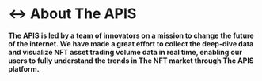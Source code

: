 # ↔ About The APIS

[**The APIS**](http://theapis.io) **is led by a team of innovators on a mission to change the future of the internet. We have made a great effort to collect the deep-dive data and visualize NFT asset trading volume data in real time, enabling our users to fully understand the trends in The NFT market through The APIS platform.**
